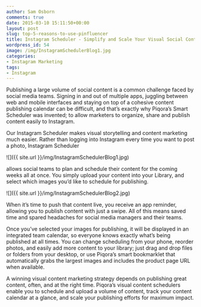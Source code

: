 ```yaml
---
author: Sam Osborn
comments: true
date: 2015-03-10 15:11:50+00:00
layout: post
slug: top-5-reasons-to-use-pinfluencer
title: Instagram Scheduler - Simplify and Scale Your Visual Social Content Marketing
wordpress_id: 54
image: /img/InstagramSchedulerBlog1.jpg
categories:
- Instagram Marketing
tags:
- Instagram
---
```


Publishing a large volume of social content is a common challenge faced by social media teams. Signing in and out of multiple apps, juggling between web and mobile interfaces and staying on top of a cohesive content publishing calendar can be difficult, and that’s exactly why Piqora’s Smart Scheduler was invented; to allow marketers to organize, share and publish content easily to Instagram.

Our Instagram Scheduler makes visual storytelling and content marketing much easier. Rather than logging into Instagram every time you want to post a photo, Instagram Scheduler 

![]({{ site.url }}/img/InstagramSchedulerBlog1.jpg)

allows social teams to plan and schedule their content for the coming weeks all at once. You simply upload your content into your Library, and select which images you’d like to schedule for publishing.

![]({{ site.url }}/img/InstagramSchedulerBlog2.jpg)

When it’s time to push that content live, you receive an app reminder, allowing you to publish content with just a swipe. All of this means saved time and spared headaches for social media managers and their teams.

Once you’ve selected your images for publishing, it will be displayed in an integrated team calendar, so everyone knows exactly what’s being published at all times. You can change scheduling from your phone, reorder photos, and easily add more content to your library; just drag and drop files or folders from your desktop, or use Piqora’s smart bookmarklet that automatically grabs the largest images and includes the product page URL when available.

A winning visual content marketing strategy depends on publishing great content, often, and at the right time. Piqora’s visual content schedulers enable you to schedule and upload a volume of content, track your content calendar at a glance, and scale your publishing efforts for maximum impact. 
